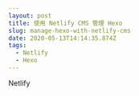 ```yaml
---
layout: post
title: 使用 Netlify CMS 管理 Hexo
slug: manage-hexo-with-netlify-cms
date: 2020-05-13T14:14:35.874Z
tags:
  - Netlify
  - Hexo
---
```

Netlify